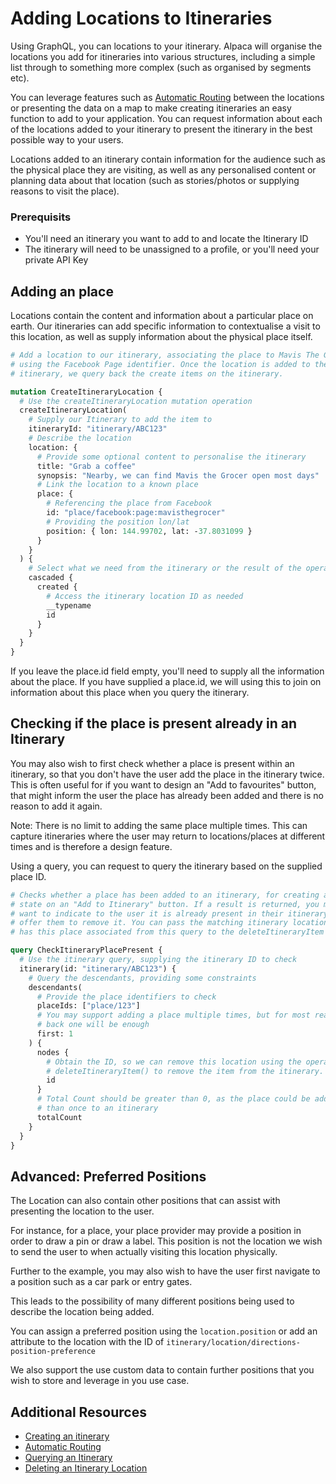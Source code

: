 # Adding Locations to Itineraries

Using GraphQL, you can locations to your itinerary. Alpaca will organise the
locations you add for itineraries into various structures, including a simple
list through to something more complex (such as organised by segments etc).

You can leverage features such as [Automatic Routing](/topics/itinerary/Automatic%20Routing/README.md)
between the locations or presenting the data on a map to make creating
itineraries an easy function to add to your application. You can request
information about each of the locations added to your itinerary to present the
itinerary in the best possible way to your users.

Locations added to an itinerary contain information for the audience such as the
physical place they are visiting, as well as any personalised content or
planning data about that location (such as stories/photos or supplying reasons
to visit the place).

### Prerequisits

- You'll need an itinerary you want to add to and locate the Itinerary ID
- The itinerary will need to be unassigned to a profile, or you'll need your
  private API Key

## Adding an place

Locations contain the content and information about a particular place on earth.
Our itineraries can add specific information to contextualise a visit to this
location, as well as supply information about the physical place itself.

```graphql
# Add a location to our itinerary, associating the place to Mavis The Grocer
# using the Facebook Page identifier. Once the location is added to the
# itinerary, we query back the create items on the itinerary.

mutation CreateItineraryLocation {
  # Use the createItineraryLocation mutation operation
  createItineraryLocation(
    # Supply our Itinerary to add the item to
    itineraryId: "itinerary/ABC123"
    # Describe the location
    location: {
      # Provide some optional content to personalise the itinerary
      title: "Grab a coffee"
      synopsis: "Nearby, we can find Mavis the Grocer open most days"
      # Link the location to a known place
      place: {
        # Referencing the place from Facebook
        id: "place/facebook:page:mavisthegrocer"
        # Providing the position lon/lat
        position: { lon: 144.99702, lat: -37.8031099 }
      }
    }
  ) {
    # Select what we need from the itinerary or the result of the operation
    cascaded {
      created {
        # Access the itinerary location ID as needed
        __typename
        id
      }
    }
  }
}
```

If you leave the place.id field empty, you'll need to supply all the information
about the place. If you have supplied a place.id, we will using this to join on
information about this place when you query the itinerary.

## Checking if the place is present already in an Itinerary

You may also wish to first check whether a place is present within an itinerary,
so that you don't have the user add the place in the itinerary twice. This is
often useful for if you want to design an "Add to favourites" button, that might
inform the user the place has already been added and there is no reason to add
it again.

Note: There is no limit to adding the same place multiple times. This can
capture itineraries where the user may return to locations/places at different
times and is therefore a design feature.

Using a query, you can request to query the itinerary based on the supplied
place ID.

```graphql
# Checks whether a place has been added to an itinerary, for creating a button
# state on an "Add to Itinerary" button. If a result is returned, you may then
# want to indicate to the user it is already present in their itinerary, or
# offer them to remove it. You can pass the matching itinerary location ID that
# has this place associated from this query to the deleteItineraryItem operation

query CheckItineraryPlacePresent {
  # Use the itinerary query, supplying the itinerary ID to check
  itinerary(id: "itinerary/ABC123") {
    # Query the descendants, providing some constraints
    descendants(
      # Provide the place identifiers to check
      placeIds: ["place/123"]
      # You may support adding a place multiple times, but for most reading
      # back one will be enough
      first: 1
    ) {
      nodes {
        # Obtain the ID, so we can remove this location using the operation
        # deleteItineraryItem() to remove the item from the itinerary.
        id
      }
      # Total Count should be greater than 0, as the place could be added more
      # than once to an itinerary
      totalCount
    }
  }
}
```

## Advanced: Preferred Positions

The Location can also contain other positions that can assist with presenting
the location to the user.

For instance, for a place, your place provider may provide a position in order
to draw a pin or draw a label. This position is not the location we wish to
send the user to when actually visiting this location physically.

Further to the example, you may also wish to have the user first navigate to a
position such as a car park or entry gates.

This leads to the possibility of many different positions being used to describe
the location being added.

You can assign a preferred position using the `location.position` or add
an attribute to the location with the ID of
`itinerary/location/directions-position-preference`

We also support the use custom data to contain further positions that you wish
to store and leverage in you use case.

## Additional Resources

- [Creating an itinerary](/topics/itinerary/Creating%20an%20itinerary/README.md)
- [Automatic Routing](/topics/itinerary/Automatic%20Routing/README.md)
- [Querying an Itinerary](/topics/itinerary/Querying%20an%20Itinerary/README.md)
- [Deleting an Itinerary Location](/example-operations/itinerary/DeleteItineraryLocation.graphql)
